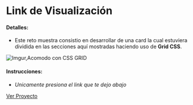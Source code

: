 # Link de Visualización

#### Detalles:

- Este reto muestra consistio en desarrollar de una card la cual estuviera dividida en las secciones aquí mostradas haciendo uso de **Grid CSS**.

![Imgur,Acomodo con CSS GRID](https://i.imgur.com/i8MA2Rm.png)

#### Instrucciones:

- _Unicamente presiona el link que te dejo abajo_

[Ver Proyecto](https://aricanomx.github.io/Arquitectura%20Frontend/Curso%20de%20CSS%20Grid%20Layout/reto_2/index2(reto).html)
